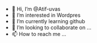 - 👋 Hi, I’m @Atif-uvas
- 👀 I’m interested in Wordpres
- 🌱 I’m currently learning github
- 💞️ I’m looking to collaborate on ...
- 📫 How to reach me ...

<!---
Atif-uvas/Atif-uvas is a ✨ special ✨ repository because its `README.md` (this file) appears on your GitHub profile.
You can click the Preview link to take a look at your changes.
--->
